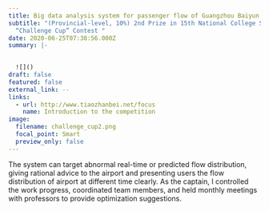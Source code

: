 ```yaml
---
title: Big data analysis system for passenger flow of Guangzhou Baiyun Airport
subtitle: "(Provincial-level, 10%) 2nd Prize in 15th National College Student
  “Challenge Cup” Contest "
date: 2020-06-25T07:38:56.000Z
summary: |-
  

  ![]()
draft: false
featured: false
external_link: --
links:
  - url: http://www.tiaozhanbei.net/focus
    name: Introduction to the competition
image:
  filename: challenge_cup2.png
  focal_point: Smart
  preview_only: false
---
```

The system can target abnormal real-time or predicted flow distribution, giving rational advice to the airport and presenting users the flow distribution of airport at different time clearly. As the captain, I controlled the work progress, coordinated team members, and held monthly meetings with professors to provide optimization suggestions.